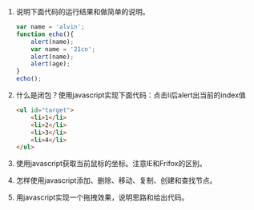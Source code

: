 1. 说明下面代码的运行结果和做简单的说明。

    ```javascript
    var name = 'alvin';
    function echo(){
        alert(name);
        var name = '21cn';
        alert(name);
        alert(age);
    }
    echo();
    ```

2. 什么是闭包？使用javascript实现下面代码：点击li后alert出当前的index值

    ```html
    <ul id="target">
        <li>1</li>
        <li>2</li>
        <li>3</li>
        <li>4</li>
    </ul>
    ```

3. 使用javascript获取当前鼠标的坐标。注意IE和Frifox的区别。

4. 怎样使用javascript添加、删除、移动、复制、创建和查找节点。

5. 用javascript实现一个拖拽效果，说明思路和给出代码。
